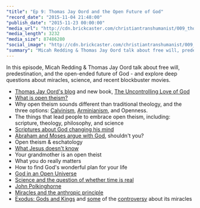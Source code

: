 ```yaml
---
"title": "Ep 9: Thomas Jay Oord and the Open Future of God"
"record_date": "2015-11-04 21:48:00"
"publish_date": "2015-11-23 00:00:00"
"media_url": "http://cdn.brickcaster.com/christiantranshumanist/009_thomas_jay_oord.mp3"
"media_length": 3232
"media_size": 87486280
"social_image": "http://cdn.brickcaster.com/christiantranshumanist/009_thomas_jay_oord.jpg"
"summary": "Micah Redding & Thomas Jay Oord talk about free will, predestination, and the open-ended future of God - and explore deep questions about miracles, science, and recent blockbuster movies."
---
```


In this episode, Micah Redding & Thomas Jay Oord talk about free will, predestination, and the open-ended future of God - and explore deep questions about miracles, science, and recent blockbuster movies.

- [Thomas Jay Oord's blog](http://thomasjayoord.com) and new book, [The Uncontrolling Love of God](http://amzn.to/1lFIH6o)
- [What is open theism?](http://www.iep.utm.edu/o-theism/)
- Why open theism sounds different than traditional theology, and the three options: [Calvinism](https://en.wikipedia.org/wiki/Calvinism), [Arminianism](https://en.wikipedia.org/wiki/Arminianism), and Openness. 
- The things that lead people to embrace open theism, including: scripture, theology, philosophy, and science
- [Scriptures about God changing his mind](http://www.relevantmagazine.com/god/4-people-who-successfully-argued-god)
- [Abraham and Moses argue with God](https://www.biblegateway.com/passage/?search=Genesis+18%3A16-33%3B+Exodus+32&version=NIV), shouldn't you?
- Open theism & eschatology
- [What Jesus doesn't know](https://www.biblegateway.com/passage/?search=Matthew+24%3A36&version=NKJV)
- Your grandmother is an open theist
- What you do really matters
- How to find God's wonderful plan for your life
- [God in an Open Universe](http://amzn.to/21d12s4)
- [Science and the question of whether time is real](https://en.wikipedia.org/wiki/B-theory_of_time)
- [John Polkinghorne](https://en.wikipedia.org/wiki/John_Polkinghorne)
- [Miracles and the anthropic principle](http://micahredding.com/blog/2012/04/11/miracles-and-anthropic-principle)
- [Exodus: Gods and Kings](http://www.imdb.com/title/tt1528100/) and [some](http://www.albertmohler.com/2014/12/15/moses-without-the-supernatural-ridley-scotts-moses-gods-and-kings/) of the [controversy](http://thinkprogress.org/culture/2014/12/25/3606765/he-blinded-me-with-science-ridley-scott-exodus/) about its miracles

